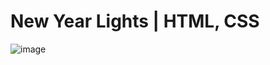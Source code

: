 # New Year Lights | HTML, CSS

![image](https://user-images.githubusercontent.com/51002164/209430468-42fadc89-9f85-47ab-8450-de20a1ccec44.png)
